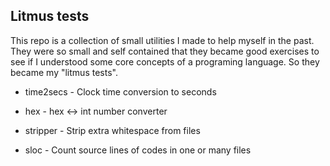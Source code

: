 Litmus tests
---

This repo is a collection of small utilities I made to help myself in the past. They were so small and self contained that they became good exercises to see if I understood some core concepts of a programing language. So they became my "litmus tests".

* time2secs - Clock time conversion to seconds

* hex - hex <-> int number converter

* stripper - Strip extra whitespace from files

* sloc - Count source lines of codes in one or many files
